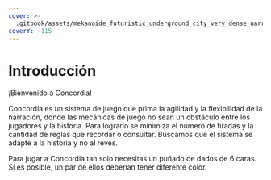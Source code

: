 ```yaml
---
cover: >-
  .gitbook/assets/mekanoide_futuristic_underground_city_very_dense_narrow_streets_c149f143-7041-450d-8be1-c27082a99794.png
coverY: -115
---
```


# Introducción

¡Bienvenido a Concordia!

Concordia es un sistema de juego que prima la agilidad y la flexibilidad de la narración, donde las mecánicas de juego no sean un obstáculo entre los jugadores y la historia. Para lograrlo se minimiza el número de tiradas y la cantidad de reglas que recordar o consultar. Buscamos que el sistema se adapte a la historia y no al revés.

Para jugar a Concordia tan solo necesitas un puñado de dados de 6 caras. Si es posible, un par de ellos deberían tener diferente color.
